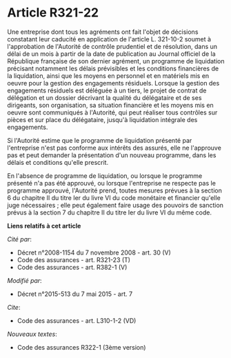 # Article R321-22

Une entreprise dont tous les agréments ont fait l'objet de décisions constatant leur caducité en application de l'article L.
321-10-2 soumet à l'approbation de l'Autorité de contrôle prudentiel et de résolution, dans un délai de un mois à partir de
la date de publication au Journal officiel de la République française de son dernier agrément, un programme de liquidation
précisant notamment les délais prévisibles et les conditions financières de la liquidation, ainsi que les moyens en personnel
et en matériels mis en oeuvre pour la gestion des engagements résiduels. Lorsque la gestion des engagements résiduels est
déléguée à un tiers, le projet de contrat de délégation et un dossier décrivant la qualité du délégataire et de ses
dirigeants, son organisation, sa situation financière et les moyens mis en oeuvre sont communiqués à l'Autorité, qui peut
réaliser tous contrôles sur pièces et sur place du délégataire, jusqu'à liquidation intégrale des engagements. 

Si l'Autorité estime que le programme de liquidation présenté par l'entreprise n'est pas conforme aux intérêts des assurés,
elle ne l'approuve pas et peut demander la présentation d'un nouveau programme, dans les délais et conditions qu'elle
prescrit. 

En l'absence de programme de liquidation, ou lorsque le programme présenté n'a pas été approuvé, ou lorsque l'entreprise ne
respecte pas le programme approuvé, l'Autorité prend, toutes mesures prévues à la section 6 du chapitre II du titre Ier du
livre VI du code monétaire et financier qu'elle juge nécessaires ; elle peut également faire usage des pouvoirs de sanction
prévus à la section 7 du chapitre II du titre Ier du livre VI du même code.

**Liens relatifs à cet article**

_Cité par_:

  - Décret n°2008-1154 du 7 novembre 2008 - art. 30 (V)
  - Code des assurances - art. R321-23 (T)
  - Code des assurances - art. R382-1 (V)

_Modifié par_:

  - Décret n°2015-513 du 7 mai 2015 - art. 7

_Cite_:

  - Code des assurances - art. L310-1-2 (VD)

_Nouveaux textes_:

  - Code des assurances R322-1 (3ème version)
